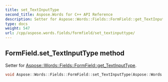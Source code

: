 ```yaml
---
title: set_TextInputType
second_title: Aspose.Words for C++ API Reference
description: Setter for Aspose::Words::Fields::FormField::get_TextInputType. 
type: docs
weight: 547
url: /cpp/aspose.words.fields/formfield/set_textinputtype/
---
```

## FormField.set_TextInputType method


Setter for [Aspose::Words::Fields::FormField::get_TextInputType](../get_textinputtype/).

```cpp
void Aspose::Words::Fields::FormField::set_TextInputType(Aspose::Words::Fields::TextFormFieldType value)
```


